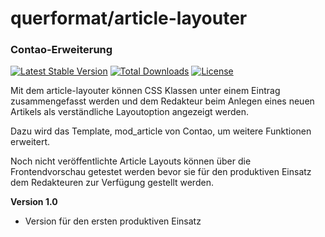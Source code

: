 # querformat/article-layouter
### Contao-Erweiterung
[![Latest Stable Version](https://poser.pugx.org/querformat/article-layouter/v/stable)](https://packagist.org/packages/querformat/article-layouter)
[![Total Downloads](https://poser.pugx.org/querformat/article-layouter/downloads)](https://packagist.org/packages/querformat/article-layouter)
[![License](https://poser.pugx.org/querformat/article-layouter/license)](https://packagist.org/packages/querformat/article-layouter)

Mit dem article-layouter können CSS Klassen unter einem Eintrag zusammengefasst werden und dem Redakteur beim Anlegen eines neuen Artikels als verständliche Layoutoption angezeigt werden.

Dazu wird das Template, mod_article von Contao, um weitere Funktionen erweitert.

Noch nicht veröffentlichte Article Layouts können über die Frontendvorschau getestet werden bevor sie für den produktiven Einsatz dem Redakteuren zur Verfügung gestellt werden.

**Version 1.0**
- Version für den ersten produktiven Einsatz
